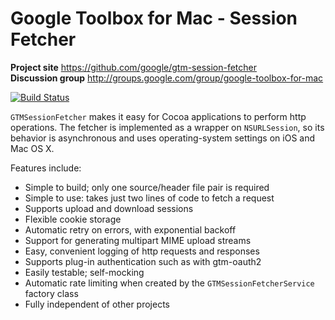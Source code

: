 # Google Toolbox for Mac - Session Fetcher #

**Project site** <https://github.com/google/gtm-session-fetcher><br>
**Discussion group** <http://groups.google.com/group/google-toolbox-for-mac>

[![Build Status](https://travis-ci.org/google/gtm-session-fetcher.svg?branch=master)](https://travis-ci.org/google/gtm-session-fetcher)

`GTMSessionFetcher` makes it easy for Cocoa applications to perform http
operations. The fetcher is implemented as a wrapper on `NSURLSession`, so its
behavior is asynchronous and uses operating-system settings on iOS and Mac OS X.

Features include:
- Simple to build; only one source/header file pair is required
- Simple to use: takes just two lines of code to fetch a request
- Supports upload and download sessions
- Flexible cookie storage
- Automatic retry on errors, with exponential backoff
- Support for generating multipart MIME upload streams
- Easy, convenient logging of http requests and responses
- Supports plug-in authentication such as with gtm-oauth2
- Easily testable; self-mocking
- Automatic rate limiting when created by the `GTMSessionFetcherService` factory class
- Fully independent of other projects
